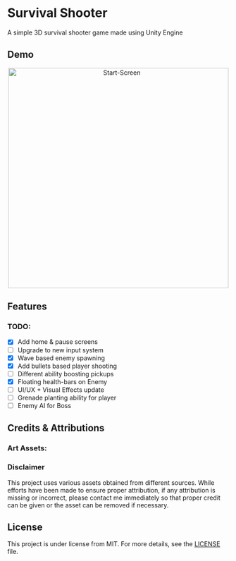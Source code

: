 # Survival Shooter

A simple 3D survival shooter game made using Unity Engine

## Demo

[//]: # ([Play on itch]&#40;https://mockjoke.itch.io/pixel-adventure&#41;)

<p align="center">
    <img src="README-Resources/Gameplay.png" alt="Start-Screen" width="500px">

[//]: # (    <img src="README-Resources/CharacterSelection-Menu.png" alt="CharacterSelection-Menu" width="300px">)
</p>

## Features

### TODO:

- [x] Add home & pause screens
- [ ] Upgrade to new input system
- [x] Wave based enemy spawning
- [x] Add bullets based player shooting
- [ ] Different ability boosting pickups
- [x] Floating health-bars on Enemy
- [ ] UI/UX + Visual Effects update
- [ ] Grenade planting ability for player
- [ ] Enemy AI for Boss

## Credits & Attributions

### Art Assets:

[//]: # (- [PixelAdventure]&#40;https://pixelfrog-assets.itch.io/pixel-adventure-1&#41;)

### Disclaimer

This project uses various assets obtained from different sources. While efforts have been made to ensure proper attribution, if any attribution is missing or incorrect, please contact me immediately so that proper credit can be given or the asset can be removed if necessary.

## License

This project is under license from MIT. For more details, see the [LICENSE](LICENSE) file.

